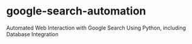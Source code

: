# google-search-automation
Automated Web Interaction with Google Search Using Python, including Database Integration

